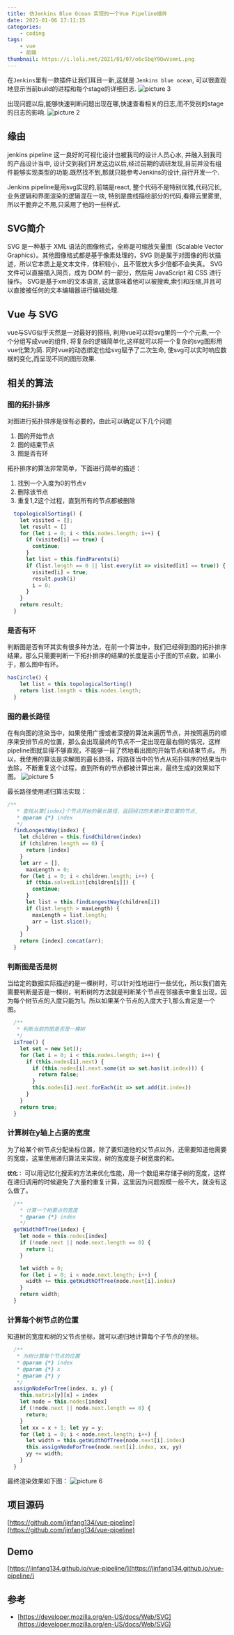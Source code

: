 ```yaml
---
title: 仿Jenkins Blue Ocean 实现的一个Vue Pipeline插件
date: 2021-01-06 17:11:15
categories: 
    - coding
tags:
    - vue
    - 前端
thumbnail: https://i.loli.net/2021/01/07/o6cSbqY9QwVsmnL.png
---
```


在`Jenkins`里有一款插件让我们耳目一新,这就是 `Jenkins blue ocean`, 可以很直观地显示当前build的进程和每个stage的详细日志.
![picture 3](https://i.loli.net/2021/01/07/COY5HGkq3NptJTs.png)  

出现问题以后,能够快速判断问题出现在哪,快速查看相关的日志,而不受别的stage的日志的影响.
![picture 2](https://i.loli.net/2021/01/07/YUn8oKIDEgmMWCX.png)  

<!-- more -->

## 缘由
jenkins pipeline 这一良好的可视化设计也被我司的设计人员心水, 并融入到我司的产品设计当中, 设计交到我们开发这边以后,经过前期的调研发现,目前并没有组件能够实现类型的功能.既然找不到,那就只能参考Jenkins的设计,自行开发一个. 

Jenkins pipeline是用svg实现的,前端是react, 整个代码不是特别优雅,代码冗长, 业务逻辑和界面渲染的逻辑混在一块, 特别是曲线描绘部分的代码,看得云里雾里, 所以干脆弃之不用,只采用了他的一些样式.

## SVG简介
SVG 是一种基于 XML 语法的图像格式，全称是可缩放矢量图（Scalable Vector Graphics）。其他图像格式都是基于像素处理的，SVG 则是属于对图像的形状描述，所以它本质上是文本文件，体积较小，且不管放大多少倍都不会失真。
SVG 文件可以直接插入网页，成为 DOM 的一部分，然后用 JavaScript 和 CSS 进行操作。
SVG是基于xml的文本语言, 这就意味着他可以被搜索,索引和压缩,并且可以直接被任何的文本编辑器进行编辑处理.

## Vue 与 SVG
vue与SVG似乎天然是一对最好的搭档, 利用vue可以将svg里的一个个元素,一个个分组写成vue的组件, 将复杂的逻辑简单化,这样就可以将一个复杂的svg图形用vue化繁为简. 同时vue的动态绑定也给svg赋予了二次生命, 使svg可以实时响应数据的变化,而呈现不同的图形效果.

## 相关的算法
### 图的拓扑排序
对图进行拓扑排序是很有必要的，由此可以确定以下几个问题
1. 图的开始节点
2. 图的结束节点
3. 图是否有环

拓扑排序的算法非常简单，下面进行简单的描述：
1. 找到一个入度为0的节点v
2. 删除该节点
3. 重复1,2这个过程，直到所有的节点都被删除
```js
  topologicalSorting() {
    let visited = [];
    let result = []
    for (let i = 0; i < this.nodes.length; i++) {
      if (visited[i] == true) {
        continue;
      }
      let list = this.findParents(i)
      if (list.length == 0 || list.every(it => visited[it] == true)) {
        visited[i] = true;
        result.push(i)
        i = 0;
      }
    }
    return result;
  }
```
### 是否有环
判断图是否有环其实有很多种方法，在前一个算法中，我们已经得到图的拓扑排序结果，那么只需要判断一下拓扑排序的结果的长度是否小于图的节点数，如果小于，那么图中有环。
```js
hasCircle() {
    let list = this.topologicalSorting()
    return list.length < this.nodes.length;
  }
```
### 图的最长路径
在有向图的渲染当中，如果使用广搜或者深搜的算法来遍历节点，并按照遍历的顺序来安排节点的位置，那么会出现最终的节点不一定出现在最右侧的情况，这样pipeline图就显得不够直观，不能够一目了然地看出图的开始节点和结束节点。
所以，我使用的算法是求解图的最长路径，将路径当中的节点从拓扑排序的结果当中去除，不断重复这个过程，直到所有的节点都被计算出来，最终生成的效果如下图。
![picture 5](https://i.loli.net/2021/01/07/o6cSbqY9QwVsmnL.png)  

最长路径使用递归算法实现：
```js
/**
   * 查找从第{index}个节点开始的最长路径，返回经过的未被计算位置的节点,
   * @param {*} index
   */
  findLongestWay(index) {
    let children = this.findChildren(index)
    if (children.length == 0) {
      return [index]
    }
    let arr = [],
      maxLength = 0;
    for (let i = 0; i < children.length; i++) {
      if (this.solvedList[children[i]]) {
        continue;
      }
      let list = this.findLongestWay(children[i])
      if (list.length > maxLength) {
        maxLength = list.length;
        arr = list.slice();
      }
    }
    return [index].concat(arr);
  }
```
### 判断图是否是树
当给定的数据实际描述的是一棵树时，可以针对性地进行一些优化，所以我们首先需要判断是否是一棵树，判断树的方法就是判断某个节点在邻接表中重复出现，因为每个树节点的入度只能为1。所以如果某个节点的入度大于1,那么肯定是一个图。
```js
  /**
   * 判断当前的图是否是一棵树
   */
  isTree() {
    let set = new Set();
    for (let i = 0; i < this.nodes.length; i++) {
      if (this.nodes[i].next) {
        if (this.nodes[i].next.some(it => set.has(it.index))) {
          return false;
        }
        this.nodes[i].next.forEach(it => set.add(it.index))
      }
    }
    return true;
  }
```
### 计算树在y轴上占据的宽度
为了给某个树节点分配坐标位置，除了要知道他的父节点以外，还需要知道他需要的宽度，这里使用递归算法来实现，树的宽度是子树宽度的和。

**`优化：`** 可以用记忆化搜索的方法来优化性能，用一个数组来存储子树的宽度，这样在递归调用的时候避免了大量的重复计算，这里因为问题规模一般不大，就没有这么做了。
```js
  /**
    * 计算一个树要占的宽度
    * @param {*} index
    */
  getWidthOfTree(index) {
    let node = this.nodes[index]
    if (!node.next || node.next.length == 0) {
      return 1;
    }

    let width = 0;
    for (let i = 0; i < node.next.length; i++) {
      width += this.getWidthOfTree(node.next[i].index)
    }
    return width;
  }
```
### 计算每个树节点的位置
知道树的宽度和树的父节点坐标，就可以递归地计算每个子节点的坐标。
```js
  /**
   * 为树计算每个节点的位置
   * @param {*} index
   * @param {*} x
   * @param {*} y
   */
  assignNodeForTree(index, x, y) {
    this.matrix[y][x] = index
    let node = this.nodes[index]
    if (!node.next || node.next.length == 0) {
      return;
    }
    let xx = x + 1; let yy = y;
    for (let i = 0; i < node.next.length; i++) {
      let width = this.getWidthOfTree(node.next[i].index)
      this.assignNodeForTree(node.next[i].index, xx, yy)
      yy += width;
    }
  }
```
最终渲染效果如下图：
![picture 6](https://i.loli.net/2021/01/07/sruVQ7jnDd6PMKp.png)  



## 项目源码
[https://github.com/jinfang134/vue-pipeline](https://github.com/jinfang134/vue-pipeline)
## Demo
[https://jinfang134.github.io/vue-pipeline/](https://jinfang134.github.io/vue-pipeline/)


## 参考
- [https://developer.mozilla.org/en-US/docs/Web/SVG](https://developer.mozilla.org/en-US/docs/Web/SVG)
